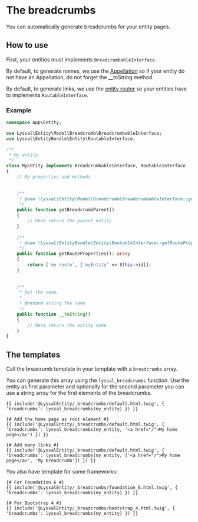 # The breadcrumbs

You can automatically generate breadcrumbs for your entity pages.


## How to use

First, your entities must implements `BreadcrumbableInterface`.

By default, to generate names, we use the [Appellation](doc/Appellation.md) so if your entity do not have an Appellation, do not forget the __toString method.

By default, to generate links, we use the [entity router](EntityRouter.md) so your entities have to implements `RoutableInterface`.


### Example

```php
namespace App\Entity;

use Lyssal\Entity\Model\Breadcrumb\BreadcrumbableInterface;
use Lyssal\EntityBundle\Entity\RoutableInterface;

/**
 * My entity.
 */
class MyEntity implements BreadcrumbableInterface, RoutableInterface
{
    // My properties and methods
    
    
    /**
     * @see \Lyssal\Entity\Model\Breadcrumb\BreadcrumbableInterface::getParent()
     */
    public function getBreadcrumbParent()
    {
        // Here return the parent entity
    }
    
    /**
     * @see \Lyssal\EntityBundle\Entity\RoutableInterface::getRouteProperties()
     */
    public function getRouteProperties(): array
    {
        return ['my route', ['myEntity' => $this->id]];
    }
    
    
    /**
     * Get the name.
     *
     * @return string The name
     */
    public function __toString()
    {
        // Here return the entity name
    }
}
```

## The templates

Call the breacrumb template in your template with a `breadcrumbs` array.

You can generate this array using the `lyssal_breadcrumbs` function.
Use the entity as first parameter and optionally for the second parameter you can use a string array for the first elements of the breadcrumbs.


```twig
{{ include('@LyssalEntity/_breadcrumbs/default.html.twig', { 'breadcrumbs': lyssal_breadcrumbs(my_entity) }) }}

{# Add the home page as root element #}
{{ include('@LyssalEntity/_breadcrumbs/default.html.twig', { 'breadcrumbs': lyssal_breadcrumbs(my_entity, '<a href="/">My home page</a>') }) }}

{# Add many links #}
{{ include('@LyssalEntity/_breadcrumbs/default.html.twig', { 'breadcrumbs': lyssal_breadcrumbs(my_entity, ['<a href="/">My home page</a>', 'My breadcrumb']) }) }}
```

You also have template for some frameworks:

```twig
{# For Foundation 6 #}
{{ include('@LyssalEntity/_breadcrumbs/foundation_6.html.twig', { 'breadcrumbs': lyssal_breadcrumbs(my_entity) }) }}

{# For Bootstrap 4 #}
{{ include('@LyssalEntity/_breadcrumbs/bootstrap_4.html.twig', { 'breadcrumbs': lyssal_breadcrumbs(my_entity) }) }}
```

